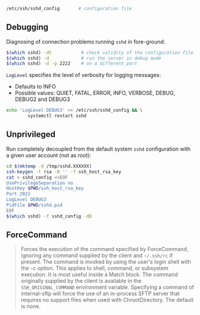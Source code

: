 
```bash
/etc/ssh/sshd_config       # configuration file
```

## Debugging

Diagnosing of connection problems running `sshd` in fore-ground:

```bash
$(which sshd) -dt           # check validity of the configuration file and keys
$(which sshd) -d            # run the server in debug mode
$(which sshd) -d -p 2222    # on a different port
```

`LogLevel` specifies the level of verbosity for logging messages:

* Defaults to INFO
* Possible values: QUIET, FATAL, ERROR, INFO, VERBOSE, DEBUG, DEBUG2 and DEBUG3

```bash
echo 'LogLevel DEBUG3' >> /etc/ssh/sshd_config && \
        systemctl restart sshd
```

## Unprivileged

Run completely decoupled from the default system `sshd` configuration with a
given user account (not as root):

```bash
cd $(mktemp -d /tmp/sshd.XXXXXX)
ssh-keygen -t rsa -N '' -f ssh_host_rsa_key
cat > sshd_config <<EOF
UsePrivilegeSeparation no
HostKey $PWD/ssh_host_rsa_key
Port 2022
LogLevel DEBUG3
PidFile $PWD/sshd.pid
EOF
$(which sshd) -f sshd_config -dD
```

## ForceCommand

> Forces the execution of the command specified by ForceCommand, ignoring any
> command supplied by the client and `~/.ssh/rc` if present. The command is
> invoked by using the user's login shell with the -c option. This applies to
> shell, command, or subsystem execution. It is most useful inside a Match
> block. The command originally supplied by the client is available in the
> `SSH_ORIGINAL_COMMAND` environment variable. Specifying a command of
> internal-sftp will force the use of an in-process SFTP server that requires no
> support files when used with ChrootDirectory. The default is none.



